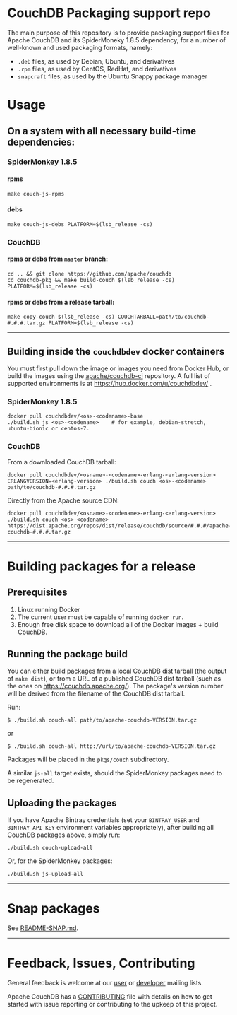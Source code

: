 # CouchDB Packaging support repo

The main purpose of this repository is to provide packaging support files for Apache CouchDB and its SpiderMoneky 1.8.5 dependency, for a number of well-known and used packaging formats, namely:

* `.deb` files, as used by Debian, Ubuntu, and derivatives
* `.rpm` files, as used by CentOS, RedHat, and derivatives
* `snapcraft` files, as used by the Ubuntu Snappy package manager

# Usage

## On a system with all necessary build-time dependencies:

### SpiderMonkey 1.8.5

#### rpms

```shell
make couch-js-rpms
```

#### debs

```shell
make couch-js-debs PLATFORM=$(lsb_release -cs)
```

### CouchDB

#### rpms or debs from `master` branch:

```shell
cd .. && git clone https://github.com/apache/couchdb
cd couchdb-pkg && make build-couch $(lsb_release -cs) PLATFORM=$(lsb_release -cs)
```

#### rpms or debs from a release tarball:

```shell
make copy-couch $(lsb_release -cs) COUCHTARBALL=path/to/couchdb-#.#.#.tar.gz PLATFORM=$(lsb_release -cs)
```

-----

## Building inside the `couchdbdev` docker containers

You must first pull down the image or images you need from Docker Hub, or build the images
using the [apache/couchdb-ci](https://github.com/apache/couchdb-ci) repository. A full
list of supported environments is at https://hub.docker.com/u/couchdbdev/ .

### SpiderMonkey 1.8.5

```shell
docker pull couchdbdev/<os>-<codename>-base
./build.sh js <os>-<codename>    # for example, debian-stretch, ubuntu-bionic or centos-7.
```

### CouchDB

From a downloaded CouchDB tarball:

```shell
docker pull couchdbdev/<osname>-<codename>-erlang-<erlang-version>
ERLANGVERSION=<erlang-version> ./build.sh couch <os>-<codename> path/to/couchdb-#.#.#.tar.gz
```

Directly from the Apache source CDN:

```shell
docker pull couchdbdev/<osname>-<codename>-erlang-<erlang-version>
./build.sh couch <os>-<codename> https://dist.apache.org/repos/dist/release/couchdb/source/#.#.#/apache-couchdb-#.#.#.tar.gz
```

-----

# Building packages for a release

## Prerequisites

1. Linux running Docker
1. The current user must be capable of running `docker run`.
1. Enough free disk space to download all of the Docker images + build
   CouchDB.

## Running the package build

You can either build packages from a local CouchDB dist tarball (the output
of `make dist`), or from a URL of a published CouchDB dist tarball (such
as the ones on https://couchdb.apache.org/). The package's version number
will be derived from the filename of the CouchDB dist tarball.

Run:

    $ ./build.sh couch-all path/to/apache-couchdb-VERSION.tar.gz

or

    $ ./build.sh couch-all http://url/to/apache-couchdb-VERSION.tar.gz

Packages will be placed in the `pkgs/couch` subdirectory.

A similar `js-all` target exists, should the SpiderMonkey packages need to be regenerated.

## Uploading the packages

If you have Apache Bintray credentials (set your `BINTRAY_USER` and `BINTRAY_API_KEY` environment variables appropriately), after building all CouchDB packages above, simply run:

    ./build.sh couch-upload-all

Or, for the SpiderMonkey packages:

    ./build.sh js-upload-all

-----

# Snap packages

See [README-SNAP.md](README-SNAP.md).

-----

# Feedback, Issues, Contributing

General feedback is welcome at our [user][1] or [developer][2] mailing lists.

Apache CouchDB has a [CONTRIBUTING][3] file with details on how to get started
with issue reporting or contributing to the upkeep of this project.

[1]: http://mail-archives.apache.org/mod_mbox/couchdb-user/
[2]: http://mail-archives.apache.org/mod_mbox/couchdb-dev/
[3]: https://github.com/apache/couchdb/blob/master/CONTRIBUTING.md

